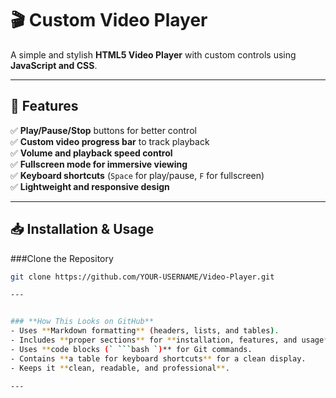 # 🎬 Custom Video Player

A simple and stylish **HTML5 Video Player** with custom controls using **JavaScript and CSS**.

---

## 🚀 Features

✅ **Play/Pause/Stop** buttons for better control  
✅ **Custom video progress bar** to track playback  
✅ **Volume and playback speed control**  
✅ **Fullscreen mode for immersive viewing**  
✅ **Keyboard shortcuts** (`Space` for play/pause, `F` for fullscreen)  
✅ **Lightweight and responsive design**  

---

## 📥 Installation & Usage

 
###Clone the Repository
```bash
git clone https://github.com/YOUR-USERNAME/Video-Player.git

---


### **How This Looks on GitHub**
- Uses **Markdown formatting** (headers, lists, and tables).  
- Includes **proper sections** for **installation, features, and usage**.  
- Uses **code blocks (` ```bash `)** for Git commands.  
- Contains **a table for keyboard shortcuts** for a clean display.  
- Keeps it **clean, readable, and professional**.  

---

